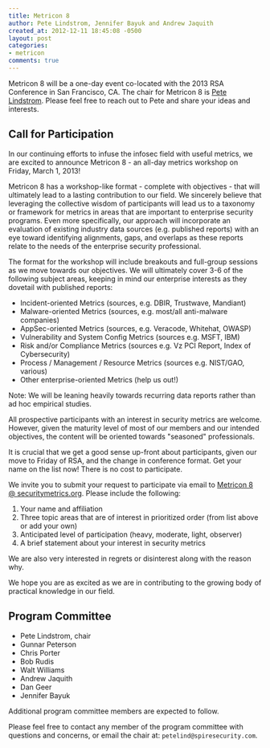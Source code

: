 ```yaml
---
title: Metricon 8
author: Pete Lindstrom, Jennifer Bayuk and Andrew Jaquith
created_at: 2012-12-11 18:45:08 -0500
layout: post
categories:
- metricon
comments: true
---
```


Metricon 8 will be a one-day event co-located with the 2013 RSA Conference in San Francisco, CA. The chair for Metricon 8 is [Pete Lindstrom](mailto:petelind@spiresecurity.com). Please feel free to reach out to Pete and share your ideas and interests.

<!-- more -->

## Call for Participation

In our continuing efforts to infuse the infosec field with useful metrics, we are excited to announce Metricon 8 - an all-day metrics workshop on Friday, March 1, 2013! 

Metricon 8 has a workshop-like format - complete with objectives - that will ultimately lead to a lasting contribution to our field. We sincerely believe that leveraging the collective wisdom of participants will lead us to a taxonomy or framework for metrics in areas that are important to enterprise security programs. Even more specifically, our approach will incorporate an evaluation of existing industry data sources (e.g. published reports) with an eye toward identifying alignments, gaps, and overlaps as these reports relate to the needs of the enterprise security professional.

<!-- more -->

The format for the workshop will include breakouts and full-group sessions as we move towards our objectives. We will ultimately cover 3-6 of the following subject areas, keeping in mind our enterprise interests as they dovetail with published reports:
  
* Incident-oriented Metrics (sources, e.g. DBIR, Trustwave, Mandiant)
* Malware-oriented Metrics (sources, e.g. most/all anti-malware companies)
* AppSec-oriented Metrics (sources, e.g. Veracode, Whitehat, OWASP)
* Vulnerability and System Config Metrics (sources e.g. MSFT, IBM)
* Risk and/or Compliance Metrics (sources e.g. Vz PCI Report, Index of Cybersecurity)
* Process / Management / Resource Metrics (sources e.g. NIST/GAO, various)
* Other enterprise-oriented Metrics (help us out!)
 
Note: We will be leaning heavily towards recurring data reports rather than ad hoc empirical studies.

All prospective participants with an interest in security metrics are welcome. However, given the maturity level of most of our members and our intended objectives, the content will be oriented towards "seasoned" professionals.  

It is crucial that we get a good sense up-front about participants, given our move to Friday of RSA, and the change in conference format. Get your name on the list now! There is no cost to participate.

We invite you to submit your request to participate via email to [Metricon 8 @ securitymetrics.org](mailto:metricon8@securitymetrics.org?subject=Request%20to%20participate&body=I'd%20like%20to%20attend%20Metricon%208). Please include the following:
 
1. Your name and affiliation  
2. Three topic areas that are of interest in prioritized order (from list above or add your own)
3. Anticipated level of participation (heavy, moderate, light, observer)
4. A brief statement about your interest in security metrics

We are also very interested in regrets or disinterest along with the reason why.

We hope you are as excited as we are in contributing to the growing body of practical knowledge in our field.

## Program Committee

* Pete Lindstrom, chair
* Gunnar Peterson
* Chris Porter
* Bob Rudis
* Walt Williams
* Andrew Jaquith
* Dan Geer
* Jennifer Bayuk
 
Additional program committee members are expected to follow.
 
Please feel free to contact any member of the program committee with questions and concerns, or email the chair at: `petelind@spiresecurity.com`.